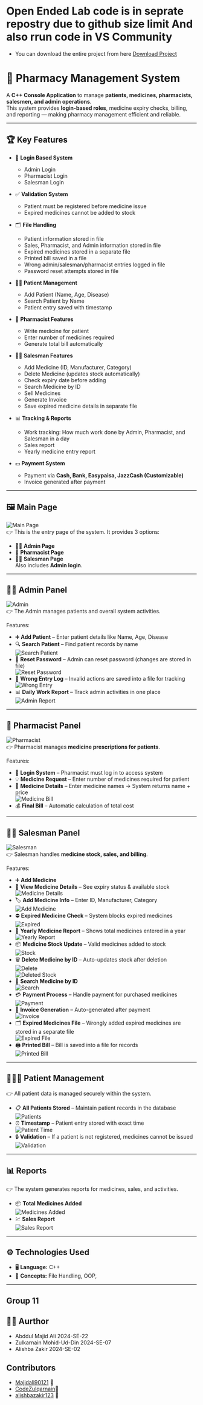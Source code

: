 # Open Ended Lab code is in seprate repostry due to github size limit And also rrun code in VS Community 
- You can download the entire project from here 
[Download Project](http://github.com/Majidali90121/Open_Ended_Lab-Code/raw/main/main.rar)
# 💊 Pharmacy Management System

A **C++ Console Application** to manage **patients, medicines, pharmacists, salesmen, and admin operations**.  
This system provides **login-based roles**, medicine expiry checks, billing, and reporting — making pharmacy management efficient and reliable.  


---
## 🏆 Key Features

- 🔑 **Login Based System**  
  - Admin Login  
  - Pharmacist Login  
  - Salesman Login  

- ✅ **Validation System**  
  - Patient must be registered before medicine issue  
  - Expired medicines cannot be added to stock  

- 🗂️ **File Handling**  
  - Patient information stored in file  
  - Sales, Pharmacist, and Admin information stored in file  
  - Expired medicines stored in a separate file  
  - Printed bill saved in a file  
  - Wrong admin/salesman/pharmacist entries logged in file  
  - Password reset attempts stored in file  

- 👨‍⚕️ **Patient Management**  
  - Add Patient (Name, Age, Disease)  
  - Search Patient by Name  
  - Patient entry saved with timestamp  

- 💊 **Pharmacist Features**  
  - Write medicine for patient  
  - Enter number of medicines required  
  - Generate total bill automatically  

- 🧑‍💼 **Salesman Features**  
  - Add Medicine (ID, Manufacturer, Category)  
  - Delete Medicine (updates stock automatically)  
  - Check expiry date before adding  
  - Search Medicine by ID  
  - Sell Medicines  
  - Generate Invoice  
  - Save expired medicine details in separate file  

- 📊 **Tracking & Reports**  
  - Work tracking: How much work done by Admin, Pharmacist, and Salesman in a day  
  - Sales report  
  - Yearly medicine entry report  

- 💵 **Payment System**  
  - Payment via **Cash, Bank, Easypaisa, JazzCash (Customizable)**  
  - Invoice generated after payment  



---

## 🖼️ Main Page
![Main Page](./Images/1.png)  
👉 This is the entry page of the system. It provides 3 options:  
- 👨‍💻 **Admin Page**  
- 💊 **Pharmacist Page**  
- 🧑‍💼 **Salesman Page**  
Also includes **Admin login**.

---

## 👨‍⚕️ Admin Panel
![Admin](./Images/2.png)  
👉 The Admin manages patients and overall system activities.  

Features:  
- ➕ **Add Patient** – Enter patient details like Name, Age, Disease  
- 🔍 **Search Patient** – Find patient records by name  
  ![Search Patient](./Images/3.png)  
- 🔑 **Reset Password** – Admin can reset password (changes are stored in file)  
  ![Reset Password](./Images/29.png)  
- 🛑 **Wrong Entry Log** – Invalid actions are saved into a file for tracking  
  ![Wrong Entry](./Images/28.png)  
- 📊 **Daily Work Report** – Track admin activities in one place  
  ![Admin Report](./Images/24.png)  

---

## 💊 Pharmacist Panel
![Pharmacist](./Images/4.png)  
👉 Pharmacist manages **medicine prescriptions for patients**.  

Features:  
- 🔑 **Login System** – Pharmacist must log in to access system  
- 💡 **Medicine Request** – Enter number of medicines required for patient  
- 📝 **Medicine Details** – Enter medicine names → System returns name + price  
  ![Medicine Bill](./Images/5.png)  
- 💰 **Final Bill** – Automatic calculation of total cost  

---

## 🧑‍💼 Salesman Panel
![Salesman](./Images/6.png)  
👉 Salesman handles **medicine stock, sales, and billing**.  

Features:  
- ➕ **Add Medicine**  
- 📄 **View Medicine Details** – See expiry status & available stock  
  ![Medicine Details](./Images/7.png)  
- 🏷️ **Add Medicine Info** – Enter ID, Manufacturer, Category  
  ![Add Medicine](./Images/8.png)  
- ⛔ **Expired Medicine Check** – System blocks expired medicines  
  ![Expired](./Images/9.png)  
- 📆 **Yearly Medicine Report** – Shows total medicines entered in a year  
  ![Yearly Report](./Images/10.png)  
- 📦 **Medicine Stock Update** – Valid medicines added to stock  
  ![Stock](./Images/11.png)  
- 🗑️ **Delete Medicine by ID** – Auto-updates stock after deletion  
  ![Delete](./Images/12.png)  
  ![Deleted Stock](./Images/13.png)  
- 🔎 **Search Medicine by ID**  
  ![Search](./Images/14.png)  
- 💳 **Payment Process** – Handle payment for purchased medicines  
  ![Payment](./Images/15.png)  
- 🧾 **Invoice Generation** – Auto-generated after payment  
  ![Invoice](./Images/16.png)  
- 🗂️ **Expired Medicines File** – Wrongly added expired medicines are stored in a separate file  
  ![Expired File](./Images/17.png)  
- 🖨️ **Printed Bill** – Bill is saved into a file for records  
  ![Printed Bill](./Images/23.png)  

---

## 🧑‍🤝‍🧑 Patient Management
👉 All patient data is managed securely within the system.  

- 📋 **All Patients Stored** – Maintain patient records in the database  
  ![Patients](./Images/18.png)  
- ⏰ **Timestamp** – Patient entry stored with exact time  
  ![Patient Time](./Images/21.png)  
- 🔒 **Validation** – If a patient is not registered, medicines cannot be issued  
  ![Validation](./Images/23.png)  

---

## 📊 Reports
👉 The system generates reports for medicines, sales, and activities.  

- 📦 **Total Medicines Added**  
  ![Medicines Added](./Images/20.png)  
- 💹 **Sales Report**  
  ![Sales Report](./Images/22.png)  

---

## ⚙️ Technologies Used
- 🖥️ **Language:** C++  
- 📂 **Concepts:** File Handling, OOP, 

---

## Group 11
## 👨‍⚕️ Aurthor

- Abddul Majid Ali                   2024-SE-22
- Zulkarnain Mohid-Ud-Din            2024-SE-07
- Alishba Zakir                      2024-SE-02     

 
## Contributors
- [Majidali90121](https://github.com/Majidali90121) 🚀
- [CodeZulqarnain](https://github.com/CodeZulqarnain)💯
- [alishbazakir123](https://github.com/alishbazakir123) 🌟
